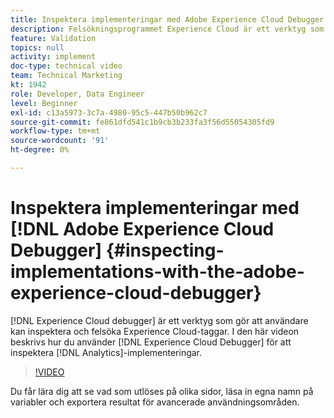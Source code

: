 ```yaml
---
title: Inspektera implementeringar med Adobe Experience Cloud Debugger
description: Felsökningsprogrammet Experience Cloud är ett verktyg som gör att användare kan inspektera och felsöka Experience Cloud-taggar. Den här videon handlar om hur du använder Experience Cloud Debugger för att inspektera Analytics-implementeringar.
feature: Validation
topics: null
activity: implement
doc-type: technical video
team: Technical Marketing
kt: 1942
role: Developer, Data Engineer
level: Beginner
exl-id: c13a5973-3c7a-4980-95c5-447b50b962c7
source-git-commit: fe861dfd541c1b9cb3b233fa3f56d55054305fd9
workflow-type: tm+mt
source-wordcount: '91'
ht-degree: 0%

---
```


# Inspektera implementeringar med [!DNL Adobe Experience Cloud Debugger] {#inspecting-implementations-with-the-adobe-experience-cloud-debugger}

[!DNL Experience Cloud debugger] är ett verktyg som gör att användare kan inspektera och felsöka Experience Cloud-taggar. I den här videon beskrivs hur du använder [!DNL Experience Cloud Debugger] för att inspektera [!DNL Analytics]-implementeringar.

>[!VIDEO](https://video.tv.adobe.com/v/23878/?quality=12)

Du får lära dig att se vad som utlöses på olika sidor, läsa in egna namn på variabler och exportera resultat för avancerade användningsområden.

